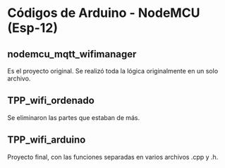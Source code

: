 # Códigos de Arduino - NodeMCU (Esp-12)

## nodemcu_mqtt_wifimanager

Es el proyecto original. Se realizó toda la lógica originalmente en un solo archivo. 

## TPP_wifi_ordenado

Se eliminaron las partes que estaban de más.

## TPP_wifi_arduino

Proyecto final, con las funciones separadas en varios archivos .cpp y .h.